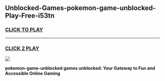 
## Unblocked-Games-pokemon-game-unblocked-Play-Free-i53tn
<h3>
<a href="https://premium76.site?title=pokemon-game-unblocked&ref=21A">CLICK TO PLAY</a></h3>
<hr>

<h3>
<a href="https://premium76.site?title=pokemon-game-unblocked&ref=21A">CLICK 2 PLAY</a>
  
</h3>

<a href="https://premium76.site?title=pokemon-game-unblocked&ref=21A"><img src="https://clearcache.store/games.png"></a>


**pokemon-game-unblocked games unblocked: Your Gateway to Fun and Accessible Online Gaming**
